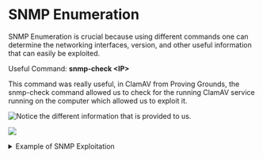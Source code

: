 # SNMP Enumeration

SNMP Enumeration is crucial because using different commands one can determine the networking interfaces, version, and other useful information that can easily be exploited.

Useful Command: **snmp-check \<IP>**

This command was really useful, in ClamAV from Proving Grounds, the snmp-check command allowed us to check for the running ClamAV service running on the computer which allowed us to exploit it.&#x20;

![Notice the different information that is provided to us.](../../.gitbook/assets/2022-07-06\_00-58.png)

![](../../.gitbook/assets/2022-07-06\_00-40.png)

<details>

<summary>Example of SNMP Exploitation</summary>

[https://app.gitbook.com/s/wHYOvbdHNwGOuZd2n6gr/](https://app.gitbook.com/s/wHYOvbdHNwGOuZd2n6gr/)  (ClamAV PG)

</details>
